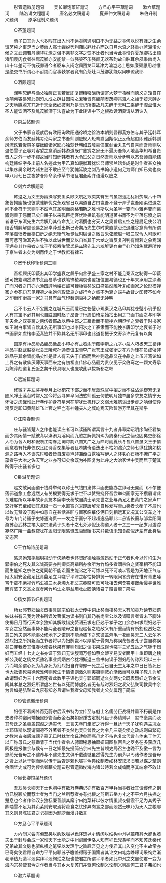 <!-- { "loadSidebar": true } -->
　　彤管遗徽册题词 
　　吴长卿饱菜轩题词 
　　方旦心平平草题词 
　　漱六草题词 
　　陆洛诵文程题词 
　　唐名必文稿题词 
　　夏彛仲文稿题词 
　　朱伯升制义题词 
　　原孚侄制义题词 

　　○茶董题词 

　　荀子曰其为人也多暇其出入也不远矣陶通明曰不为无益之事何以悦有涯之生余谓茗椀之事足当之葢幽人高士蝉蜕势利藉以耗壮心而送日月水源之轻重办若淄淆火候之文武调若丹鼎非枕漱之侣不亲非文字之饮不比者也当今此事惟许夏茂卿拈出顾渚阳羡肉食者往焉茂卿亦安能禁一似强笑不乐强颜无欢茶韵故自胜耳余夙秉幽尚入山十年差可不愧茂卿语今者驱车入闽念凤团龙□延津为瀹岂必土思如廉颇思用赵惟是绝交书所谓心不耐烦而官事鞅掌者竟有负茶灶耳茂卿犹能以同味谅我耶 

　　○酒颠题词 

　　渊明恕醉与渔父独醒正言若反即复餔糟啜醨所谓寄大梦于桮桊而德义之矩自在也颠何容易知此则知文成之辟谷图南之爱睡皆真能颠者茂卿其酒人之雄乎若夫醉乡之天地腾腾兀兀近于天全微细披剥乃是无记所摄故凡夫醉于无明二乘醉于涅盘惟大圣人能饮酒不及乱茂卿深于法喜故为下此转语中下之根欲读酒颠请从酒诰入 

　　○崇兰帖题词 

　　父子书家自羲献后有欧阳询欧阳通徐峤之徐浩本朝则吾郡莫方伯与其子廷韩耳余师方伯而友廷韩每论两家之书吾师则应规入矩骞翥回翔似正反奇超俗即雅廷韩则风流跌宕俊爽多姿酝酿诸家匠心独玅廷韩如五陵豪侠宝剑金丸意气自喜而吾师则以温伯雪子正容对客望之意消廷韩游道既广鉴赏之家无不遍历吾师人地高华知希自贵晋人之外一步不窥故当时知廷韩者有大令过父之日然吾师以骨廷韩以态吾师自能结构廷韩结字多出前人名迹此为甲乙真如羲献耳犹忆吾师崇兰馆集成是时作者甚众独以集序属余时为诸生逊不敢应至今犹愧延陵之剑乃书翰小道何足为师门知已効也庚申八月七日之夜梦吾师命余作草书诘旦君全索弁语漫以应之 

　　○刻六龙解题词 

　　韩退之为文王拘幽操写姜里柔顺文明之致奕奕有生气虽然退之犹附赘哉六十四象皆拘幽操也彼蒙难解忧克永观省日以易道自占曰岂吾不登于岸乎岂吾刚柔进退之间不合符于天则乎不然岂其圣明而感格若斯之难也斯以为圣学一变而小雅再变而离骚则善于怨而已矣自屈子以来孤臣迁客忧谗畏讥有能明道著书而不为牢落怼愤之语者谁乎东溟先生六龙解乃其待命九江时着撰也穷天人之奥旨启玄空之秘扃足使公明结舌辅嗣解颐谈易之家卓踔孤出斯已奇矣乃先生尔时秉直蒙忌进退维谷意尚有所谓牢落孤愤者而横口所之绝无衡气唯觉忧时駴世之微旨朱弦疏越一唱三叹令人可歌可舞可悲可涕耳先生不独以此诫世而又以自省其于六龙之旨反复剖判有惕若之象焉渊乎远矣其作易者之忧乎不佞素治管氏易兹读先生六龙解更有会于心乃知焦延寿所传于京生者末矣为刻而传之于世教庶有裨云 

　　○贺千秋印衡题词三则 

　　吾松顾氏印薮出其印学盛衰之繇乎何言乎盛三家之村不能见秦汉之制得一印薮遂可按籍洞然漆书点画易摹也铁笔锋棱易衷也覆钮位置易循也五十年来承用之涂渐广而习者之门亦六通四辟岣嵝石鼓可鞭棰驱矣故曰盛虽然雕叶耳如画家之论形模禅家之参死句吾见狸德之执饱何取鸷鸟之成行今之盛不为衰之端乎故昔之印薮不如今之印衡印衡虽一家之书具有血气印薮则百补之衲都无神明 

　　吕不韦云人不宝国之连城尺玉而爱已之苍璧小玑秦汉之私印其犹苍璧小玑乎但人有其宝不必其用也自胜国时赵子昂吾子行周伯琦辈始拈出用之书画书画之与印学非夫合之双美离之两伤者耶故以蔡中郎之工篆隶而不能挽六朝印学之衰者于时书家如王谢白事皆自欵其名无所事印也以李阳氷之工篆隶而不能挽李唐印学之衰者于时书画家如虞禇李范真迹并不欵其名无所事印也此道复振于文寿承许元复有以矣 

　　画家有神品玅品能品逸品小印亦有之若余所藏李斯之九字小玺人巧极天工错非神品乎赵武赵婴张良王陵叔孙通贾谊卫青李广张苍王成张衡之在方为珪在员成璧非玅品乎其余皆能品矣惟是昔人有云失于自然而后神则逸品又在神品之上虽非笃论如上界之有散仙厌薄天事西来之有初祖直传佛心品最为贵仅见于梁伯鸾之一颗文寿承为陈淳刻道复氏近之矣千秋具眼人也庶攻此以拔新都之帜 

　　○远游篇题词 

　　修微才并左芬禅参月上枇杷花下鄙之而不居蕋珠官中招之而不往沾泥栁絮无复随风凈土莲台时常入定今将远寻庐阜问法憨师孤云何依明月独举虽多求友之情宁无怀璧之虑哉惟此行卷作护身符星河在望犹垂机杼之文弱水难航遥出步虚之响但使异鸡反走即知黄鹄雄飞上官之秤岂有神锤夫人之城屹焉天险暂游万里其在斯乎 

　　○江南春题词 

　　庄与骚皆楚人之作也能读庄者可以读骚所谓寓言十九者非耶梁昭明序陶征君集而少其闲情一赋彼真以溱洧为淫风而九歌之解佩捐珥为周秦行纪之俪也固矣吏部徐大冶为舍人时和倪瓒江南春之词每韵八首又广之为四时而夏秋冬各八首虽文生于情而意若有托非仅仅比红诗香奁集等者且窄韵奇语迭出不枯如渡泸之师七纵犹擒如桃源之路再入不误先时和者皆自废矣岂非兼葭白露独写伊人之怀铁心石肠不掩广平之藻者乎大冶之佐天官之业亦可知矣余既为补图复为此弁之大冶家世中吴而居于楚其所得于庄骚者多也 

　　○卧游册题词 

　　赵文敏问画道于钱舜举何以称士气钱曰隶体耳画史能办之即可无翼而飞不尔便落邪道愈工愈远然又有关棙要得无求于世不以赞毁挠怀吾尝举似画家无不攒眉谓此关难度所以年年故步余友孝廉李长蘅故自清士承先世之业与两兄太史黄门之家声广交好客宾至如归其点缀一石一水直寄兴耳即唐解元自称爱写青山卖者长蘅了不屑也以故无赞毁于胸中如意自在甚恬甚旷与画家临摹伎俩日刻相远耳又况其公交车之叶号为专门诗骚子史博通淹贯一一发之于画宁不超超逸品耶此二册皆长蘅与邹孟阳同游苏台武林之笔大都宗法黄子久者十之七旁涉倪迂梅道人者十之三一一纪岁月游踪宛然广陵一曲叔夜犹在孟阳无限感慨五百里贻书来弁数语未知黄痴倪迂辈有此身后交态否 

　　○王竹坞诗册题词 

　　感恩殉知捐躯明报动于侠肠者也怀贤好德触事激昂动于正气者也今以竹坞生为郭宗伯之死友其义诚高要亦荆卿贯高辈所办余所为竹坞多者谓宗伯之贤宰相不能知而生能知之宗伯之冤同朝不能讼而生能讼之不可怵以死不可啖以官是为天地正气与叚太尉安金藏足比肩鼎足立耳嗟乎平津之客怙势排贤一转眼间富贵安在惟有青史唾骂千载不磨视竹坞生被三木身濒九死丈夫英槩可歌可咏相去何啻霄壤哉余侵寻世难而有感于交态之变者闻竹坞生之事益用壮之因读诸君子赠言题于简端 

　　○杨女郭节妇传题词 

　　杨女郭节妇谧贞烈事具顾宗伯钱太史传中词止矣而核矣无以有加矣乃读节妇遗姊妹书有云我为读书所误汝曹慎勿读书则自其乃翁尚宝公以及诸赠言者皆未下脚注使揭日月而行天幸余独知其解敢惜疣赘语云求忠臣必于孝子之门余亦曰求烈妇必于孝女之室然而事势不能两全者陵母之自经赵苞之临敌义有所重而情有所割也烈妇之意曰殉夫则不能事父修地下之诺则不能承膝下之欢彼盖鸿毛一死而昊天二人云尔不然烈妇之所捐躯而立节者将以为妇鹄岂不以厚望于骨肉乃称误哉昔者孔子尝自称误矣曰罪我者其惟春秋使春秋果有罪则烈妇之读书果成误也嗟乎三光五岳之气锺于烈妇而五经十七史之书亦证于烈妇无论腹笥万卷如蔡文姬李易安者面甲十重即唐之魏郑公我朝之杨文贞勋名事业炳炳古今犹将惭退三舍书何误于烈妇哉传称烈妇以三十六而圽余谓心死为真身死为幻烈妇自许郭郎一死之后已自无生九年之中日日皆死日也大抵骤死易徐死难何则死生于情骤则激久则夷夷则悲心渐微而可以鞠子教儿为解故谓烈妇为三十六而死者此数甲子语也实与郭郎同逝久矣两史公既表烈妇之节余又阐其孝总之烈妇所谓虚名世有以死而博虚名者无有哉时烈妇之叔父弘聚司教吴中余为言如是弘聚曰九原有知必且谓生我者父母知我者史公矣属题于简端 

　　○彤管遗徽册题词 

　　妇德不着阃外而范蔚宗后汉书特为立传至与魁士名儒劳臣战将并垂不朽嗣是作史者种种幽闲端操照彤管而蔽金石矣朝家踵古定制凡臣子奏绩则以　玺书褒美而及其母氏之圣善盖馆阁之选实代　王言夫荜门圭窦之行得一旦达于天子犹称遇主况女士耶繇斯以观谓阃德不外著者不类然也吴县曾侯之为令几三载矣侯之政成则曰繄母之教常咨嗟感泣孺子慕无已时兹誉命且逮矣而痛母之不待也复念代言有体束于体无以广称母氏之慈盍请于当代作者令人骋厥秘思抽厥妍词图张百目之罗务在多获庶几罔极是报惟余与侯有一日之知最先授简告余曰先生昔领史局召生也晚不及徼一言为　恩纶光吾毋之不逮养与不逮先生文俱千载遗憾虽然得先生为前茅以丐诸作者是吾母之贤上以达于朝而远以传于后胥是赖也嗟乎今典纶制者如林安取求旧若以谋之埜则余固埜史或可为传信者藉矣题曰彤管遗徽俟海内诸公诗若文成编而序其端余不敢让 

　　○吴长卿饱菜轩题词 

　　吾友吴长卿天下士也胸中有数万卷典记亦有数百万甲兵当事者壮其请缨俾之剖竹已脱颖矣而荐士者为当门之兰所荐者亦有批根之剪斯五岳方寸之不平六月扶摇之蹔息也今者作倅汉东独标廉善颜其廨宇曰饱菜轩以彼才情虽叔夜餐霞不足为其秀子卿啮雪不足为其贞菜则安取焉将藿食之忧殊异肉食之鄙而淡然无味乃为天人之粮耶其义则具陈征君之记矣因为题牓而漫弁数言 

　　○方旦心平平草题词 

　　方内制义各有偏至吴以韵致越以色泽楚以才情闽以结构中州以蕴藉其大都也若夫出于封畛会成一家惟天下士能之中州阛阓伊洛人知有程氏兄弟学而不知苏氏秦代兄弟故其文脉也驱纵横之笔铓以发理学之旨趣吾见之方使君其出入变化不主故常亦已奇矣使君顾自命为平平何耶苏子瞻盖得窍于国策者其论文曰笔势峥嵘词采绚烂渐老渐热乃造平淡实非平淡绚烂之极也使君之所谓平平者如此中州之文自使君一变为海内宗矣使君今之作者当与其乡大复苏门并驱何论制义论制义则高何二君子弗如也 

　　○漱六草题词 

